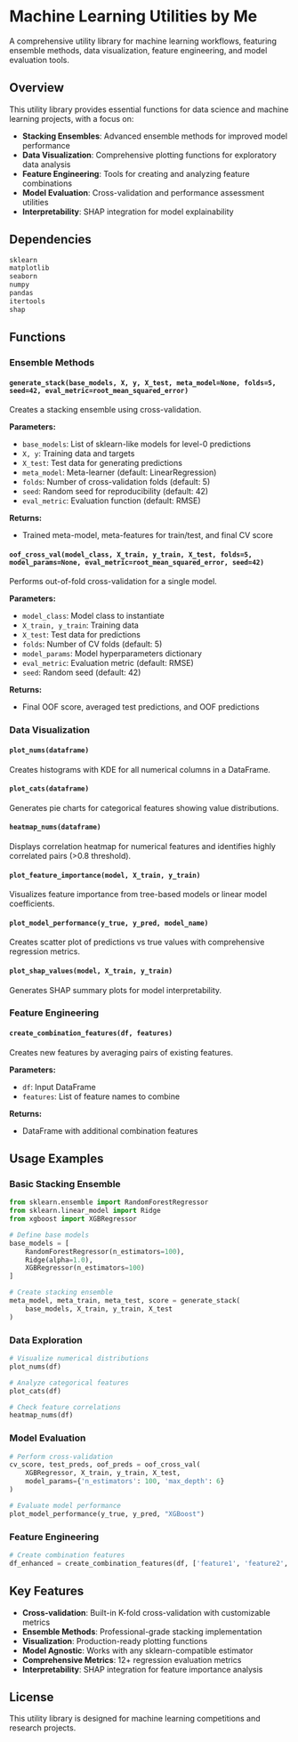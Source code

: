 # Machine Learning Utilities by Me

A comprehensive utility library for machine learning workflows, featuring ensemble methods, data visualization, feature engineering, and model evaluation tools.

## Overview

This utility library provides essential functions for data science and machine learning projects, with a focus on:
- **Stacking Ensembles**: Advanced ensemble methods for improved model performance
- **Data Visualization**: Comprehensive plotting functions for exploratory data analysis
- **Feature Engineering**: Tools for creating and analyzing feature combinations
- **Model Evaluation**: Cross-validation and performance assessment utilities
- **Interpretability**: SHAP integration for model explainability

## Dependencies

```python
sklearn
matplotlib
seaborn
numpy
pandas
itertools
shap
```

## Functions

### Ensemble Methods

#### `generate_stack(base_models, X, y, X_test, meta_model=None, folds=5, seed=42, eval_metric=root_mean_squared_error)`
Creates a stacking ensemble using cross-validation.

**Parameters:**
- `base_models`: List of sklearn-like models for level-0 predictions
- `X, y`: Training data and targets
- `X_test`: Test data for generating predictions
- `meta_model`: Meta-learner (default: LinearRegression)
- `folds`: Number of cross-validation folds (default: 5)
- `seed`: Random seed for reproducibility (default: 42)
- `eval_metric`: Evaluation function (default: RMSE)

**Returns:**
- Trained meta-model, meta-features for train/test, and final CV score

#### `oof_cross_val(model_class, X_train, y_train, X_test, folds=5, model_params=None, eval_metric=root_mean_squared_error, seed=42)`
Performs out-of-fold cross-validation for a single model.

**Parameters:**
- `model_class`: Model class to instantiate
- `X_train, y_train`: Training data
- `X_test`: Test data for predictions
- `folds`: Number of CV folds (default: 5)
- `model_params`: Model hyperparameters dictionary
- `eval_metric`: Evaluation metric (default: RMSE)
- `seed`: Random seed (default: 42)

**Returns:**
- Final OOF score, averaged test predictions, and OOF predictions

### Data Visualization

#### `plot_nums(dataframe)`
Creates histograms with KDE for all numerical columns in a DataFrame.

#### `plot_cats(dataframe)`
Generates pie charts for categorical features showing value distributions.

#### `heatmap_nums(dataframe)`
Displays correlation heatmap for numerical features and identifies highly correlated pairs (>0.8 threshold).

#### `plot_feature_importance(model, X_train, y_train)`
Visualizes feature importance from tree-based models or linear model coefficients.

#### `plot_model_performance(y_true, y_pred, model_name)`
Creates scatter plot of predictions vs true values with comprehensive regression metrics.

#### `plot_shap_values(model, X_train, y_train)`
Generates SHAP summary plots for model interpretability.

### Feature Engineering

#### `create_combination_features(df, features)`
Creates new features by averaging pairs of existing features.

**Parameters:**
- `df`: Input DataFrame
- `features`: List of feature names to combine

**Returns:**
- DataFrame with additional combination features

## Usage Examples

### Basic Stacking Ensemble
```python
from sklearn.ensemble import RandomForestRegressor
from sklearn.linear_model import Ridge
from xgboost import XGBRegressor

# Define base models
base_models = [
    RandomForestRegressor(n_estimators=100),
    Ridge(alpha=1.0),
    XGBRegressor(n_estimators=100)
]

# Create stacking ensemble
meta_model, meta_train, meta_test, score = generate_stack(
    base_models, X_train, y_train, X_test
)
```

### Data Exploration
```python
# Visualize numerical distributions
plot_nums(df)

# Analyze categorical features
plot_cats(df)

# Check feature correlations
heatmap_nums(df)
```

### Model Evaluation
```python
# Perform cross-validation
cv_score, test_preds, oof_preds = oof_cross_val(
    XGBRegressor, X_train, y_train, X_test,
    model_params={'n_estimators': 100, 'max_depth': 6}
)

# Evaluate model performance
plot_model_performance(y_true, y_pred, "XGBoost")
```

### Feature Engineering
```python
# Create combination features
df_enhanced = create_combination_features(df, ['feature1', 'feature2', 'feature3'])
```

## Key Features

- **Cross-validation**: Built-in K-fold cross-validation with customizable metrics
- **Ensemble Methods**: Professional-grade stacking implementation
- **Visualization**: Production-ready plotting functions
- **Model Agnostic**: Works with any sklearn-compatible estimator
- **Comprehensive Metrics**: 12+ regression evaluation metrics
- **Interpretability**: SHAP integration for feature importance analysis

## License

This utility library is designed for machine learning competitions and research projects.
